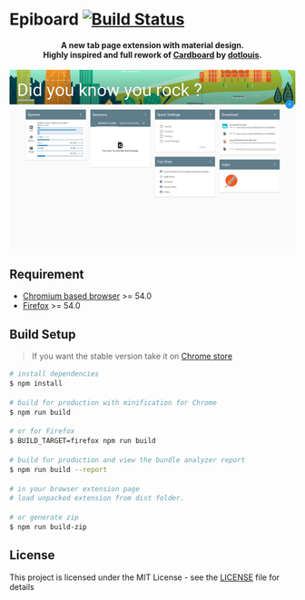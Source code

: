 # Epiboard [![Build Status](https://travis-ci.org/Alexays/Epiboard.svg?branch=master)](https://travis-ci.org/Alexays/Epiboard)

<h4 align="center">
  A new tab page extension with material design.<br />
  Highly inspired and full rework of <a href="https://github.com/dotlouis/cardboard">Cardboard</a> by <a href="https://github.com/dotlouis">dotlouis</a>.
</h4>

<p align="center">
  <img src="https://raw.githubusercontent.com/alexays/epiboard/master/screenshot.jpg" alt="Epibaord"/>
</p>

## Requirement

- [Chromium based browser](https://www.google.com/chrome/) >= 54.0<br />
- [Firefox](https://www.mozilla.org/firefox/) >= 54.0

## Build Setup

> If you want the stable version take it on [Chrome store](https://chrome.google.com/webstore/detail/epiboard/eblmkpheecdcbflbhbadgfciakhlhdnm)

``` bash
# install dependencies
$ npm install

# build for production with minification for Chrome
$ npm run build

# or for Firefox
$ BUILD_TARGET=firefox npm run build

# build for production and view the bundle analyzer report
$ npm run build --report

# in your browser extension page
# load unpacked extension from dist folder.

# or generate zip
$ npm run build-zip
```

## License

This project is licensed under the MIT License - see the [LICENSE](LICENSE) file for details
